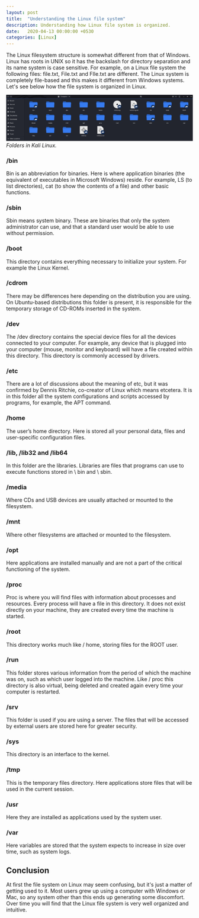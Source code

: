 ```yaml
---
layout: post
title:  "Understanding the Linux file system"
description: Understanding how Linux file system is organized.
date:   2020-04-13 00:00:00 +0530
categories: [Linux]
---
```


The Linux filesystem structure is somewhat different from that of Windows. Linux has roots in UNIX so it has the backslash for directory separation and its name system is case sensitive.
For example, on a Linux file system the following files: file.txt, File.txt and FIle.txt are different.
The Linux system is completely file-based and this makes it different from Windows systems. Let's see below how the file system is organized in Linux.

![Linux file system](/images/linux-file-system/folders.jpg)
*Folders in Kali Linux.*

### /bin
Bin is an abbreviation for binaries. Here is where application binaries (the equivalent of executables in Microsoft Windows) reside. For example, LS (to list directories), cat (to show the contents of a file) and other basic functions.
 
### /sbin
Sbin means system binary. These are binaries that only the system administrator can use, and that a standard user would be able to use without permission. 
 
### /boot
This directory contains everything necessary to initialize your system. For example the Linux Kernel.

### /cdrom
There may be differences here depending on the distribution you are using. On Ubuntu-based distributions this folder is present, it is responsible for the temporary storage of CD-ROMs inserted in the system.

### /dev
The /dev directory contains the special device files for all the devices connected to your computer. For example, any device that is plugged into your computer (mouse, monitor and keyboard) will have a file created within this directory. This directory is commonly accessed by drivers.

### /etc
There are a lot of discussions about the meaning of etc, but it was confirmed by Dennis Ritchie, co-creator of Linux which means etcetera. It is in this folder all the system configurations and scripts accessed by programs, for example, the APT command.

### /home
The user’s home directory. Here is stored all your personal data, files and user-specific configuration files.

### /lib, /lib32 and /lib64
In this folder are the libraries. Libraries are files that programs can use to execute functions stored in \ bin and \ sbin.

### /media
Where CDs and USB devices are usually attached or mounted to the filesystem.

### /mnt
Where other filesystems are attached or mounted to the filesystem.

### /opt
Here applications are installed manually and are not a part of the critical functioning of the system.

### /proc
Proc is where you will find files with information about processes and resources. Every process will have a file in this directory. It does not exist directly on your machine, they are created every time the machine is started.

### /root
This directory works much like / home, storing files for the ROOT user.

### /run
This folder stores various information from the period of which the machine was on, such as which user logged into the machine. Like / proc this directory is also virtual, being deleted and created again every time your computer is restarted.

### /srv
This folder is used if you are using a server. The files that will be accessed by external users are stored here for greater security.

### /sys
This directory is an interface to the kernel.

### /tmp
This is the temporary files directory. Here applications store files that will be used in the current session. 

### /usr
Here they are installed as applications used by the system user.

### /var
Here variables are stored that the system expects to increase in size over time, such as system logs.

## Conclusion
At first the file system on Linux may seem confusing, but it's just a matter of getting used to it. Most users grew up using a computer with Windows or Mac, so any system other than this ends up generating some discomfort. Over time you will find that the Linux file system is very well organized and intuitive.